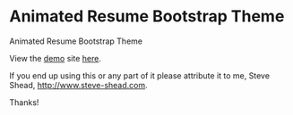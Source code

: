 # Animated Resume Bootstrap Theme
Animated Resume Bootstrap Theme

View the <a href="https://steveshead.github.io/bootstrap3-animated-resume/">demo</a> site <a href="https://steveshead.github.io/bootstrap3-animated-resume/">here</a>.

If you end up using this or any part of it please attribute it to me, Steve Shead, http://www.steve-shead.com.

Thanks!
